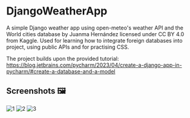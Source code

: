 # DjangoWeatherApp
A simple Django weather app using open-meteo's weather API and the World cities database by Juanma Hernández licensed under CC BY 4.0 from Kaggle. Used for learning how to integrate foreign databases into project, using public APIs and for practising CSS. 

The project builds upon the provided tutorial: https://blog.jetbrains.com/pycharm/2023/04/create-a-django-app-in-pycharm/#create-a-database-and-a-model

## Screenshots :framed_picture:
![1](https://github.com/user-attachments/assets/a46b77d6-c668-4223-a435-dfdc49f6331a)
![2](https://github.com/user-attachments/assets/9ab601dd-98cd-4ebc-8ead-2d8506d5ba06)
![3](https://github.com/user-attachments/assets/4c0142fa-2ef9-4e41-a2b7-ef36b8fbad25)


